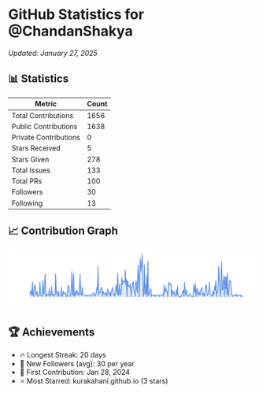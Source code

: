 # GitHub Statistics for @ChandanShakya
*Updated: January 27, 2025*

## 📊 Statistics
| Metric | Count |
|--------|--------|
| Total Contributions | 1656 |
| Public Contributions | 1638 |
| Private Contributions | 0 |
| Stars Received | 5 |
| Stars Given | 278 |
| Total Issues | 133 |
| Total PRs | 100 |
| Followers | 30 |
| Following | 13 |

## 📈 Contribution Graph

![Contribution Graph](./contribution_graph.png)

## 🏆 Achievements

- 🔥 Longest Streak: 20 days
- 👥 New Followers (avg): 30 per year
- 📅 First Contribution: Jan 28, 2024
- ⭐ Most Starred: kurakahani.github.io (3 stars)
